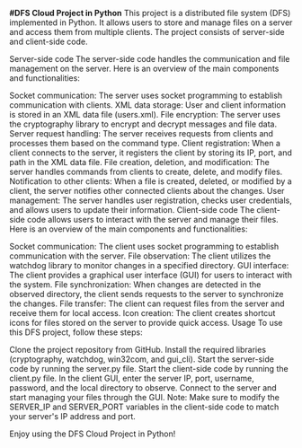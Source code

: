 **#DFS Cloud Project in Python**
This project is a distributed file system (DFS) implemented in Python. It allows users to store and manage files on a server and access them from multiple clients. The project consists of server-side and client-side code.

Server-side code
The server-side code handles the communication and file management on the server. Here is an overview of the main components and functionalities:

Socket communication: The server uses socket programming to establish communication with clients.
XML data storage: User and client information is stored in an XML data file (users.xml).
File encryption: The server uses the cryptography library to encrypt and decrypt messages and file data.
Server request handling: The server receives requests from clients and processes them based on the command type.
Client registration: When a client connects to the server, it registers the client by storing its IP, port, and path in the XML data file.
File creation, deletion, and modification: The server handles commands from clients to create, delete, and modify files.
Notification to other clients: When a file is created, deleted, or modified by a client, the server notifies other connected clients about the changes.
User management: The server handles user registration, checks user credentials, and allows users to update their information.
Client-side code
The client-side code allows users to interact with the server and manage their files. Here is an overview of the main components and functionalities:

Socket communication: The client uses socket programming to establish communication with the server.
File observation: The client utilizes the watchdog library to monitor changes in a specified directory.
GUI interface: The client provides a graphical user interface (GUI) for users to interact with the system.
File synchronization: When changes are detected in the observed directory, the client sends requests to the server to synchronize the changes.
File transfer: The client can request files from the server and receive them for local access.
Icon creation: The client creates shortcut icons for files stored on the server to provide quick access.
Usage
To use this DFS project, follow these steps:

Clone the project repository from GitHub.
Install the required libraries (cryptography, watchdog, win32com, and gui_cli).
Start the server-side code by running the server.py file.
Start the client-side code by running the client.py file.
In the client GUI, enter the server IP, port, username, password, and the local directory to observe.
Connect to the server and start managing your files through the GUI.
Note: Make sure to modify the SERVER_IP and SERVER_PORT variables in the client-side code to match your server's IP address and port.

Enjoy using the DFS Cloud Project in Python!

